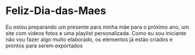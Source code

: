 # Feliz-Dia-das-Maes
Eu estou preparando um presente para minha mãe para o próximo ano, um site com videos fotos e uma playlist personalizada. Como eu sou iniciante não vou fazer algo muito elaborado, os elementos já estão criados e prontos para serem exportados
